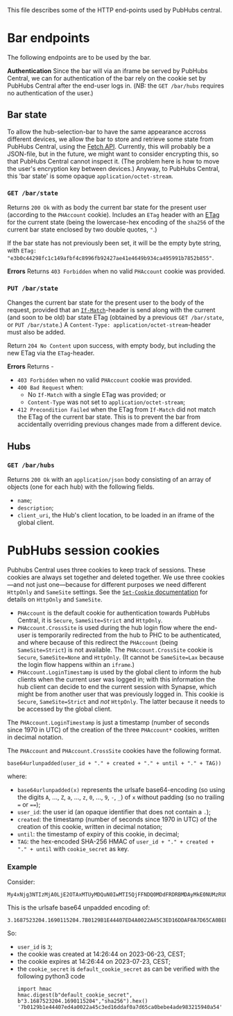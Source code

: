 This file describes some of the HTTP end-points used by PubHubs central.

# Bar endpoints
The following endpoints are to be used by the bar.

**Authentication** Since the bar will via an iframe be served by PubHubs Central, we can for authentication of the bar rely on the cookie set by PubHubs Central after the end-user logs in. (*NB:* the `GET /bar/hubs` requires no authentication of the user.)

## Bar state
To allow the hub-selection-bar to have the same appearance accross different devices, we allow the bar to store and retrieve some state from PubHubs Central, using the [Fetch API](https://developer.mozilla.org/en-US/docs/Web/API/Fetch_API).  Currently, this will probably be a JSON-file, but in the future, we might want to consider encrypting this, so that PubHubs Central cannot inspect it.  (The problem here is how to move the user's encryption key between devices.)  Anyway, to PubHubs Central, this 'bar state' is some opaque `application/octet-stream`.


### `GET /bar/state`
Returns `200 Ok` with as body the current bar state for the present user (according to the `PHAccount` cookie). Includes an `ETag` header with an [ETag](https://developer.mozilla.org/en-US/docs/Web/HTTP/Headers/ETag) for the current state (being the lowercase-hex encoding of the `sha256` of the current bar state enclosed by two double quotes, `"`.)

If the bar state has not previously been set, it will be the empty byte string, with `ETag: "e3b0c44298fc1c149afbf4c8996fb92427ae41e4649b934ca495991b7852b855"`.

**Errors** Returns `403 Forbidden` when no valid `PHAccount` cookie was provided.

### `PUT /bar/state`
Changes the current bar state for the present user to the body of the request, provided that an [`If-Match`](https://developer.mozilla.org/en-US/docs/Web/HTTP/Headers/If-Match)-header is send along with the current (and soon to be old) bar state ETag (obtained by a previous `GET /bar/state`, or `PUT /bar/state`.)  A `Content-Type: application/octet-stream`-header must also be added.

Return `204 No Content` upon success, with empty body, but including the new ETag via the `ETag`-header.

**Errors**  Returns - 
 - `403 Forbidden` when no valid `PHAccount` cookie was provided.
 - `400 Bad Request` when: 
   - No `If-Match` with a single ETag was provided; or
   - `Content-Type` was not set to  `application/octet-stream`;
 - `412 Precondition Failed` when the ETag from `If-Match` did not match the ETag of the current bar state.  This is to prevent the bar from accidentally overriding previous changes made from a different device.  

## Hubs
### `GET /bar/hubs`
Returns `200 Ok` with an `application/json` body consisting of an array of objects (one for each hub) with the following fields.
 - `name`;
 - `description`;
 - `client_uri`, the Hub's client location, to be loaded in an iframe of the global client.

# PubHubs session cookies
Pubhubs Central uses three cookies to keep track of sessions.  These cookies are always set together and deleted together.  We use three cookies—and not just one—because for different purposes we need different `HttpOnly` and `SameSite` settings. See the [`Set-Cookie` documentation](https://developer.mozilla.org/en-US/docs/Web/HTTP/Headers/Set-Cookie) for details on `HttpOnly` and `SameSite`.
 - `PHAccount` is the default cookie for authentication towards PubHubs Central, it is `Secure`, `SameSite=Strict` and `HttpOnly`.
 - `PHAccount.CrossSite` is used during the hub login flow where the end-user is temporarily redirected from the hub to PHC to be authenticated, and where because of this redirect the `PHAccount` (being `SameSite=Strict`) is not available.  The `PHAccount.CrossSite` cookie is `Secure`, `SameSite=None` and `HttpOnly`.  (It cannot be `SameSite=Lax` because the login flow happens within an `iframe`.)
 - `PHAccount.LoginTimestamp` is used by the global client to inform the hub clients when the current user was logged in;  with this information the hub client can decide to end the current session with Synapse, which might be from another user that was previously logged in.  This cookie is `Secure`, `SameSite=Strict` and *not* `HttpOnly`. The latter because it needs to be accessed by the global client.

The `PHAccount.LoginTimestamp` is just a timestamp (number of seconds since 1970 in UTC) of the creation of the three `PHAccount*` cookies, written in decimal notation.

The `PHAccount` and `PHAccount.CrossSite` cookies have the following format.
```
base64urlunpadded(user_id + "." + created + "." + until + "." + TAG))
```
where:
 - `base64urlunpadded(x)` represents the urlsafe base64-encoding (so using the digits `A`, ..., `Z`, `a`, ..., `z`, `0`, ..., `9`, `-`, `_`) of `x` without padding (so no trailing `=` or `==`); 
 - `user_id`:  the user id (an opaque identifier that does not contain a `.`);
 - `created`: the timestamp (number of seconds since 1970 in UTC) of the creation of this cookie, written in decimal notation;
 - `until`: the timestamp of expiry of this cookie, in decimal;
 - `TAG`: the hex-encoded SHA-256 HMAC of `user_id + "." + created + "." + until` with `cookie_secret` as key.


### Example
Consider:
```
My4xNjg3NTIzMjA0LjE2OTAxMTUyMDQuN0IwMTI5QjFFNDQ0MDdFRDRBMDAyMkE0NUMzRUQxNkREQUYwQTdENjVDQTBCRUJFNEFERTk4MzIxNTk0MEE1NA
```
This is the urlsafe base64 unpadded encoding of:
```
3.1687523204.1690115204.7B0129B1E44407ED4A0022A45C3ED16DDAF0A7D65CA0BEBE4ADE983215940A54
```
So:
 - `user_id` is `3`;
 - the cookie was created at 14:26:44 on 2023-06-23, CEST;
 - the cookie expires at 14:26:44 on 2023-07-23, CEST;
 - the `cookie_secret` is `default_cookie_secret` as can be verified with the following python3 code
   ```
   import hmac
   hmac.digest(b"default_cookie_secret", b"3.1687523204.1690115204","sha256").hex()
   '7b0129b1e44407ed4a0022a45c3ed16ddaf0a7d65ca0bebe4ade983215940a54'
   ```



